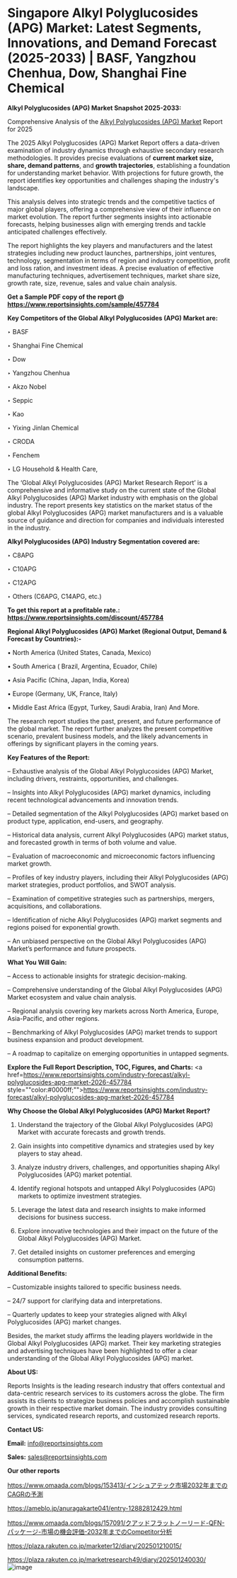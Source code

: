# Singapore Alkyl Polyglucosides (APG) Market: Latest Segments, Innovations, and Demand Forecast (2025-2033) | BASF, Yangzhou Chenhua, Dow, Shanghai Fine Chemical

<strong>Alkyl Polyglucosides (APG) Market Snapshot 2025-2033:</strong>

Comprehensive Analysis of the <a href=https://www.reportsinsights.com/sample/457784>Alkyl Polyglucosides (APG) Market</a> Report for 2025

The 2025 Alkyl Polyglucosides (APG) Market Report offers a data-driven examination of industry dynamics through exhaustive secondary research methodologies. It provides precise evaluations of <strong>current market size, share, demand patterns</strong>, and <strong>growth trajectories</strong>, establishing a foundation for understanding market behavior. With projections for future growth, the report identifies key opportunities and challenges shaping the industry's landscape.

This analysis delves into strategic trends and the competitive tactics of major global players, offering a comprehensive view of their influence on market evolution. The report further segments insights into actionable forecasts, helping businesses align with emerging trends and tackle anticipated challenges effectively.

The report highlights the key players and manufacturers and the latest strategies including new product launches, partnerships, joint ventures, technology, segmentation in terms of region and industry competition, profit and loss ration, and investment ideas. A precise evaluation of effective manufacturing techniques, advertisement techniques, market share size, growth rate, size, revenue, sales and value chain analysis.

<strong>Get a Sample PDF copy of the report @ <a href=https://www.reportsinsights.com/sample/457784 style=color:#0000ff;>https://www.reportsinsights.com/sample/457784</a></strong>

<strong>Key Competitors of the Global Alkyl Polyglucosides (APG) Market are:</strong>

‣ BASF

‣ Shanghai Fine Chemical

‣ Dow

‣ Yangzhou Chenhua

‣ Akzo Nobel

‣ Seppic

‣ Kao

‣ Yixing Jinlan Chemical

‣ CRODA

‣ Fenchem

‣ LG Household & Health Care,

The ‘Global Alkyl Polyglucosides (APG) Market Research Report’ is a comprehensive and informative study on the current state of the Global Alkyl Polyglucosides (APG) Market industry with emphasis on the global industry. The report presents key statistics on the market status of the global Alkyl Polyglucosides (APG) market manufacturers and is a valuable source of guidance and direction for companies and individuals interested in the industry.

<strong>Alkyl Polyglucosides (APG) Industry Segmentation covered are:</strong>

‣ C8APG

‣ C10APG

‣ C12APG

‣ Others (C6APG, C14APG, etc.)

<strong>To get this report at a profitable rate.: <a href=https://www.reportsinsights.com/discount/457784 style=color:#0000ff;>https://www.reportsinsights.com/discount/457784</a></strong>

<strong>Regional Alkyl Polyglucosides (APG) Market (Regional Output, Demand &amp; Forecast by Countries):-</strong>

• North America (United States, Canada, Mexico)

• South America ( Brazil, Argentina, Ecuador, Chile)

• Asia Pacific (China, Japan, India, Korea)

• Europe (Germany, UK, France, Italy)

• Middle East Africa (Egypt, Turkey, Saudi Arabia, Iran) And More.

The research report studies the past, present, and future performance of the global market. The report further analyzes the present competitive scenario, prevalent business models, and the likely advancements in offerings by significant players in the coming years.

<strong>Key Features of the Report:</strong>

– Exhaustive analysis of the Global Alkyl Polyglucosides (APG) Market, including drivers, restraints, opportunities, and challenges.

– Insights into Alkyl Polyglucosides (APG) market dynamics, including recent technological advancements and innovation trends.

– Detailed segmentation of the Alkyl Polyglucosides (APG) market based on product type, application, end-users, and geography.

– Historical data analysis, current Alkyl Polyglucosides (APG) market status, and forecasted growth in terms of both volume and value.

– Evaluation of macroeconomic and microeconomic factors influencing market growth.

– Profiles of key industry players, including their Alkyl Polyglucosides (APG) market strategies, product portfolios, and SWOT analysis.

– Examination of competitive strategies such as partnerships, mergers, acquisitions, and collaborations.

– Identification of niche Alkyl Polyglucosides (APG) market segments and regions poised for exponential growth.

– An unbiased perspective on the Global Alkyl Polyglucosides (APG) Market’s performance and future prospects.

<strong>What You Will Gain:</strong>

– Access to actionable insights for strategic decision-making.

– Comprehensive understanding of the Global Alkyl Polyglucosides (APG) Market ecosystem and value chain analysis.

– Regional analysis covering key markets across North America, Europe, Asia-Pacific, and other regions.

– Benchmarking of Alkyl Polyglucosides (APG) market trends to support business expansion and product development.

– A roadmap to capitalize on emerging opportunities in untapped segments.

<strong>Explore the Full Report Description, TOC, Figures, and Charts:</strong>
<a href=https://www.reportsinsights.com/industry-forecast/alkyl-polyglucosides-apg-market-2026-457784 style=""color:#0000ff;"">https://www.reportsinsights.com/industry-forecast/alkyl-polyglucosides-apg-market-2026-457784</a>

<strong>Why Choose the Global Alkyl Polyglucosides (APG) Market Report?</strong>

1. Understand the trajectory of the Global Alkyl Polyglucosides (APG) Market with accurate forecasts and growth trends.

2. Gain insights into competitive dynamics and strategies used by key players to stay ahead.

3. Analyze industry drivers, challenges, and opportunities shaping Alkyl Polyglucosides (APG) market potential.

4. Identify regional hotspots and untapped Alkyl Polyglucosides (APG) markets to optimize investment strategies.

5. Leverage the latest data and research insights to make informed decisions for business success.

6. Explore innovative technologies and their impact on the future of the Global Alkyl Polyglucosides (APG) Market.

7. Get detailed insights on customer preferences and emerging consumption patterns.

<strong>Additional Benefits:</strong>

– Customizable insights tailored to specific business needs.

– 24/7 support for clarifying data and interpretations.

– Quarterly updates to keep your strategies aligned with Alkyl Polyglucosides (APG) market changes.

Besides, the market study affirms the leading players worldwide in the Global Alkyl Polyglucosides (APG) market. Their key marketing strategies and advertising techniques have been highlighted to offer a clear understanding of the Global Alkyl Polyglucosides (APG) market.

<strong><strong>About US</strong>:</strong>

Reports Insights is the leading research industry that offers contextual and data-centric research services to its customers across the globe. The firm assists its clients to strategize business policies and accomplish sustainable growth in their respective market domain. The industry provides consulting services, syndicated research reports, and customized research reports.

<strong>Contact US:</strong>

<p class=><b>Email:</b> <a href=mailto:info@reportsinsights.com>info@reportsinsights.com</a></p>
<p class=><b>Sales:</b> <a href=mailto:sales@reportsinsights.com>sales@reportsinsights.com</a></p>

<strong>Our other reports</strong>

<a href=https://www.omaada.com/blogs/153413/インシュアテック市場2032年までのCAGRの予測>https://www.omaada.com/blogs/153413/インシュアテック市場2032年までのCAGRの予測</a>

<a href=https://ameblo.jp/anuragakarte041/entry-12882812429.html>https://ameblo.jp/anuragakarte041/entry-12882812429.html</a>

<a href=https://www.omaada.com/blogs/157091/クアッドフラットノーリード-QFN-パッケージ-市場の機会評価-2032年までのCompetitor分析>https://www.omaada.com/blogs/157091/クアッドフラットノーリード-QFN-パッケージ-市場の機会評価-2032年までのCompetitor分析</a>

<a href=https://plaza.rakuten.co.jp/marketer12/diary/202501210015/>https://plaza.rakuten.co.jp/marketer12/diary/202501210015/</a>

<a href=https://plaza.rakuten.co.jp/marketresearch49/diary/202501240030/>https://plaza.rakuten.co.jp/marketresearch49/diary/202501240030/</a>
![image](https://github.com/user-attachments/assets/de4376f2-072b-4446-b7be-7bfc82e2acea)
